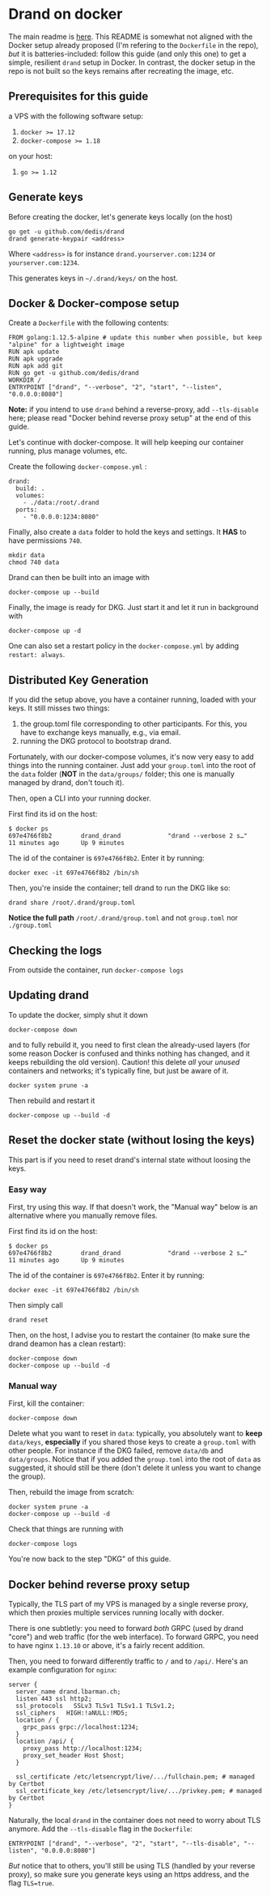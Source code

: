 # Drand on docker

The main readme is [here](./README.md). This README is somewhat not aligned with the Docker setup already proposed (I'm refering to the `Dockerfile` in the repo), *but* it is batteries-included: follow this guide (and only this one) to get a simple, resilient `drand` setup in Docker. In contrast, the docker setup in the repo is not built so the keys remains after recreating the image, etc.

## Prerequisites for this guide

a VPS with the following software setup:

1. `docker >= 17.12`
2. `docker-compose >= 1.18`

on your host:

1. `go >= 1.12`

## Generate keys

Before creating the docker, let's generate keys locally (on the host)

```
go get -u github.com/dedis/drand
drand generate-keypair <address>
```

Where `<address>` is for instance `drand.yourserver.com:1234` or `yourserver.com:1234`.

This generates keys in `~/.drand/keys/` on the host.

## Docker & Docker-compose setup

Create a `Dockerfile` with the following contents:

```
FROM golang:1.12.5-alpine # update this number when possible, but keep "alpine" for a lightweight image
RUN apk update
RUN apk upgrade
RUN apk add git
RUN go get -u github.com/dedis/drand
WORKDIR /
ENTRYPOINT ["drand", "--verbose", "2", "start", "--listen", "0.0.0.0:8080"]
```

**Note:** if you intend to use `drand` behind a reverse-proxy, add `--tls-disable` here; please read "Docker behind reverse proxy setup" at the end of this guide. 

Let's continue with docker-compose. It will help keeping our container running, plus manage volumes, etc.

Create the following `docker-compose.yml` :

```
drand:
  build: .
  volumes:
    - ./data:/root/.drand
  ports:
    - "0.0.0.0:1234:8080"
```

Finally, also create a `data` folder to hold the keys and settings. It **HAS** to have permissions `740`.

```
mkdir data
chmod 740 data
```

Drand can then be built into an image with

```
docker-compose up --build
```

Finally, the image is ready for DKG. Just start it and let it run in background with 

```
docker-compose up -d
```

One can also set a restart policy in the `docker-compose.yml` by adding `restart: always`.


## Distributed Key Generation

If you did the setup above, you have a container running, loaded with your keys. It still misses two things:

1. the group.toml file corresponding to other participants. For this, you have to exchange keys manually, e.g., via email.
2. running the DKG protocol to bootstrap drand.

Fortunately, with our docker-compose volumes, it's now very easy to add things into the running container. Just add your `group.toml` into the root of the `data` folder (**NOT** in the `data/groups/` folder; this one is manually managed by drand, don't touch it).

Then, open a CLI into your running docker.

First find its id on the host:

```
$ docker ps
697e4766f8b2        drand_drand             "drand --verbose 2 s…"   11 minutes ago      Up 9 minutes
```

The id of the container is `697e4766f8b2`. Enter it by running:

```
docker exec -it 697e4766f8b2 /bin/sh
```

Then, you're inside the container; tell drand to run the DKG like so:

```
drand share /root/.drand/group.toml
```

**Notice the full path** `/root/.drand/group.toml` and not `group.toml` nor `./group.toml`

## Checking the logs

From outside the container, run `docker-compose logs`

## Updating drand

To update the docker, simply shut it down

```
docker-compose down
```

and to fully rebuild it, you need to first clean the already-used layers (for some reason Docker is confused and thinks nothing has changed, and it keeps rebuilding the old version). Caution! this delete *all* your *unused* containers and networks; it's typically fine, but just be aware of it.

```
docker system prune -a
```


Then rebuild and restart it

```
docker-compose up --build -d
```

## Reset the docker state (without losing the keys)

This part is if you need to reset drand's internal state without loosing the keys. 

### Easy way

First, try using this way. If that doesn't work, the "Manual way" below is an alternative where you manually remove files.


First find its id on the host:

```
$ docker ps
697e4766f8b2        drand_drand             "drand --verbose 2 s…"   11 minutes ago      Up 9 minutes
```

The id of the container is `697e4766f8b2`. Enter it by running:

```
docker exec -it 697e4766f8b2 /bin/sh
```

Then simply call

```
drand reset
```

Then, on the host, I advise you to restart the container (to make sure the drand deamon has a clean restart):

```
docker-compose down
docker-compose up --build -d
```

### Manual way

First, kill the container:

```
docker-compose down
```

Delete what you want to reset in `data`: typically, you absolutely want to **keep** `data/keys`, **especially** if you shared those keys to create a `group.toml` with other people. For instance if the DKG failed, remove `data/db` and `data/groups`. Notice that if you added the `group.toml` into the root of `data` as suggested, it should still be there (don't delete it unless you want to change the group).

Then, rebuild the image from scratch:

```
docker system prune -a
docker-compose up --build -d
```

Check that things are running with

```
docker-compose logs
```

You're now back to the step "DKG" of this guide.

## Docker behind reverse proxy setup

Typically, the TLS part of my VPS is managed by a single reverse proxy, which then proxies multiple services running locally with docker.

There is one subtletly: you need to forward _both_ GRPC (used by drand "core") and web traffic (for the web interface). To forward GRPC, you need to have nginx `1.13.10` or above, it's a fairly recent addition.

Then, you need to forward differently traffic to `/` and to `/api/`. Here's an example configuration for `nginx`:

```
server {
  server_name drand.lbarman.ch;
  listen 443 ssl http2;
  ssl_protocols   SSLv3 TLSv1 TLSv1.1 TLSv1.2;
  ssl_ciphers   HIGH:!aNULL:!MD5;
  location / {
    grpc_pass grpc://localhost:1234;
  }
  location /api/ {
    proxy_pass http://localhost:1234; 
    proxy_set_header Host $host;
  }
  
  ssl_certificate /etc/letsencrypt/live/.../fullchain.pem; # managed by Certbot
  ssl_certificate_key /etc/letsencrypt/live/.../privkey.pem; # managed by Certbot
}
```

Naturally, the local `drand` in the container does not need to worry about TLS anymore. Add the `--tls-disable` flag in the `Dockerfile`:

```
ENTRYPOINT ["drand", "--verbose", "2", "start", "--tls-disable", "--listen", "0.0.0.0:8080"]
```

*But* notice that to others, you'll still be using TLS (handled by your reverse proxy), so make sure you generate keys using an https address, and the flag `TLS=true`.